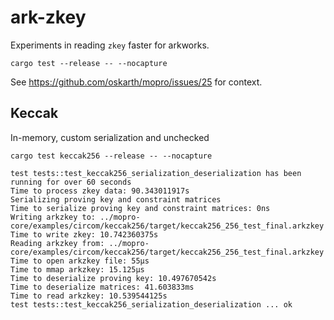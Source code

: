 # ark-zkey

Experiments in reading `zkey` faster for arkworks.

```
cargo test --release -- --nocapture
```

See https://github.com/oskarth/mopro/issues/25 for context.

## Keccak

In-memory, custom serialization and unchecked

`cargo test keccak256 --release -- --nocapture`

```
test tests::test_keccak256_serialization_deserialization has been running for over 60 seconds
Time to process zkey data: 90.343011917s
Serializing proving key and constraint matrices
Time to serialize proving key and constraint matrices: 0ns
Writing arkzkey to: ../mopro-core/examples/circom/keccak256/target/keccak256_256_test_final.arkzkey
Time to write zkey: 10.742360375s
Reading arkzkey from: ../mopro-core/examples/circom/keccak256/target/keccak256_256_test_final.arkzkey
Time to open arkzkey file: 55µs
Time to mmap arkzkey: 15.125µs
Time to deserialize proving key: 10.497670542s
Time to deserialize matrices: 41.603833ms
Time to read arkzkey: 10.539544125s
test tests::test_keccak256_serialization_deserialization ... ok
```
